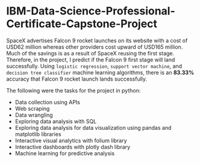 # IBM-Data-Science-Professional-Certificate-Capstone-Project
SpaceX advertises Falcon 9 rocket launches on its website with a cost of USD62 million whereas other providers cost upward of USD165 million. Much of the savings is as a result of SpaceX reusing the first stage. Therefore, in the project, I predict if the Falcon 9 first stage will land successfully. Using `logistic regression`, `support vector machine`, and `decision tree classifier` machine learning algorithms, there is an **83.33%** accuracy that Falcon 9 rocket launch lands successfully.

The following were the tasks for the project in python:

- Data collection using APIs
- Web scraping
-	Data wrangling
-	Exploring data analysis with SQL
-	Exploring data analysis for data visualization using pandas and matplotlib libraries
-	Interactive visual analytics with folium library
-	Interactive dashboards with plotly dash library
-	Machine learning for predictive analysis
